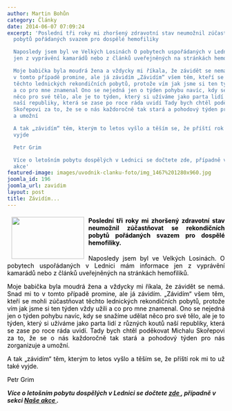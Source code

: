 ```yaml
---
author: Martin Bohůn
category: Články
date: 2014-06-07 07:09:24
excerpt: 'Poslední tři roky mi zhoršený zdravotní stav neumožnil zúčastňovat se rekondičních
  pobytů pořádaných svazem pro dospělé hemofiliky

  Naposledy jsem byl ve Velkých Losinách O pobytech uspořádaných v Lednici mám informace
  jen z vyprávění kamarádů nebo z článků uveřejněných na stránkách hemofiliků

  Moje babička byla moudrá žena a vždycky mi říkala, že závidět se nemá Snad mi to
  v tomto případě promine, ale já závidím „Závidím“ všem těm, kteří se mohli zúčastňovat
  těchto lednických rekondičních pobytů, protože vím jak jsme si ten týden vždy užili
  a co pro mne znamenal Ono se nejedná jen o týden pohybu navíc, kdy se snažíme udělat
  něco pro své tělo, ale je to týden, který si užíváme jako parta lidí z různých koutů
  naší republiky, která se zase po roce ráda uvidí Tady bych chtěl poděkovat Michalu
  Skořepovi za to, že se o nás každoročně tak stará a pohodový týden pro nás zorganizuje
  a umožní

  A tak „závidím“ těm, kterým to letos vyšlo a těším se, že příští rok mi to už také
  vyjde

  Petr Grim

  Více o letošním pobytu dospělých v Lednici se dočtete zde, případně v sekci Naše
  akce'
featured-image: images/uvodnik-clanku-foto/img_1467%201280x960.jpg
joomla_id: 196
joomla_url: zavidim
layout: post
title: Závidím...
---
```


<h4 style="text-align: justify;">
 <img border="0" height="97" src="{{ site.baseurl }}/images/uvodnik-clanku-foto/img_1467%201280x960.jpg" style="float: left; margin-left: 10px; margin-right: 10px;" width="168"/>
 <span style="color: #000000;">
  Poslední tři roky mi zhoršený zdravotní stav neumožnil zúčastňovat se rekondičních pobytů pořádaných svazem pro dospělé hemofiliky.
 </span>
</h4>
<p style="text-align: justify;">
 <span style="color: #000000;">
  Naposledy jsem byl ve Velkých Losinách. O pobytech uspořádaných v Lednici mám informace jen z vyprávění kamarádů nebo z článků uveřejněných na stránkách hemofiliků.
 </span>
</p>
<p style="text-align: justify;">
 <span style="color: #000000;">
  Moje babička byla moudrá žena a vždycky mi říkala, že závidět se nemá. Snad mi to v tomto případě promine, ale já závidím. „Závidím“ všem těm, kteří se mohli zúčastňovat těchto lednických rekondičních pobytů, protože vím jak jsme si ten týden vždy užili a co pro mne znamenal. Ono se nejedná jen o týden pohybu navíc, kdy se snažíme udělat něco pro své tělo, ale je to týden, který si užíváme jako parta lidí z různých koutů naší republiky, která se zase po roce ráda uvidí. Tady bych chtěl poděkovat Michalu Skořepovi za to, že se o nás každoročně tak stará a pohodový týden pro nás zorganizuje a umožní.
 </span>
</p>
<p style="text-align: justify;">
 <span style="color: #000000;">
  A tak „závidím“ těm, kterým to letos vyšlo a těším se, že příští rok mi to už také vyjde.
 </span>
</p>
<p>
 <span style="color: #000000;">
  Petr Grim
 </span>
</p>
<p>
 <strong>
  <em>
   Více o letošním pobytu dospělých v Lednici se dočtete
  </em>
 </strong>
 <strong>
  <em>
   <a href="index.php/cs/akce-seznam/13-akce2/188-mame-za-sebou-dalsi-lednici" target="_blank" title="Máme za sebou další Lednici">
    zde
   </a>
   ,
  </em>
  <em>
   případně v sekci
   <a href="index.php/cs/akce-seznam" target="_blank" title="Naše akce">
    Naše akce
   </a>
   .
  </em>
 </strong>
</p>